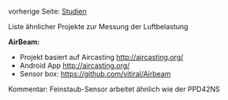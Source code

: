 vorherige Seite: [Studien](/opendata-stuttgart/meta/wiki/Studien)  
  
Liste ähnlicher Projekte zur Messung der Luftbelastung  
  
**AirBeam:**  
* Projekt basiert auf Aircasting http://aircasting.org/  
* Android App http://aircasting.org/
* Sensor box: https://github.com/vitiral/Airbeam
  
Kommentar: Feinstaub-Sensor arbeitet ähnlich wie der PPD42NS  
